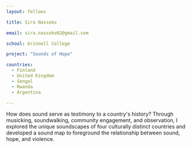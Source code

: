 ```yaml
---
layout: fellows

title: Sira Nassoko

email: sira.nassoko02@gmail.com

school: Grinnell College

project: "Sounds of Hope"

countries:
  - Finland
  - United Kingdom
  - Sengal
  - Rwanda
  - Argentina

---
```


How does sound serve as testimony to a country's history? Through musicking, soundwalking, community engagement, and observation, I explored the unique soundscapes of four culturally distinct countries and developed a sound map to foreground the relationship between sound, hope, and violence.

